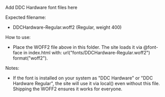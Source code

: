 Add DDC Hardware font files here

Expected filename:
- DDCHardware-Regular.woff2 (Regular, weight 400)

How to use:
- Place the WOFF2 file above in this folder. The site loads it via
  @font-face in index.html with:
  url("fonts/DDCHardware-Regular.woff2") format("woff2").

Notes:
- If the font is installed on your system as "DDC Hardware" or
  "DDC Hardware Regular", the site will use it via local() even
  without this file. Shipping the WOFF2 ensures it works for everyone.

